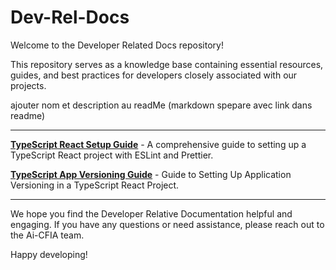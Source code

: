 # Dev-Rel-Docs

Welcome to the Developer Related Docs repository! 

This repository serves as a knowledge base containing essential resources, guides, and best practices for developers closely associated with our projects.


ajouter nom et description au readMe (markdown spepare avec link dans readme)


---

**[TypeScript React Setup Guide](./TypeScript-React-Setup-Guide/REACTSETUP.md)** - A comprehensive guide to setting up a TypeScript React project with ESLint and Prettier.

**[TypeScript App Versioning Guide](./TypeScript-AppVersion/APPVERSION-SETUP.md)** - Guide to Setting Up Application Versioning in a TypeScript React Project.

---

We hope you find the Developer Relative Documentation helpful and engaging. If you have any questions or need assistance, please reach out to the Ai-CFIA team.

Happy developing!
